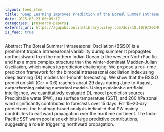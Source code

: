 ```yaml
---
layout: feed_item
title: "Deep Learning Improves Prediction of the Boreal Summer Intraseasonal Oscillation Using Predictive Source Analysis"
date: 2025-05-23 06:09:17
categories: [research-papers]
external_url: https://agupubs.onlinelibrary.wiley.com/doi/10.1029/2024GL114477?af=R
is_feed: true
---
```


Abstract
The Boreal Summer Intraseasonal Oscillation (BSISO) is a prominent tropical intraseasonal variability during summer. It propagates northeastward from the northern Indian Ocean to the western North Pacific and has a more complex structure than the winter‐dominant Madden‐Julian Oscillation, which makes its prediction challenging. We propose a real‐time prediction framework for the bimodal intraseasonal oscillation index using deep learning (DL) models for 1‐month forecasting. We show that the BSISO prediction skill (Cor = 0.6) reaches about 29 days during June to August, outperforming existing numerical models. Using explainable artificial intelligence, we quantitatively evaluated DL model prediction sources. Precipitable water (PW), sea surface temperature (SST), and 200 hPa zonal wind significantly contributed to forecasts over 15 days. For 15–20‐day predictions, the heatmap‐based analysis indicated that PW mainly contributes to eastward propagation over the maritime continent. The Indo‐Pacific SST warm pool also exhibits large predictive contributions, suggesting a role in triggering northward propagation.
